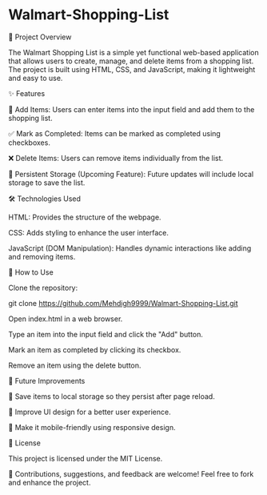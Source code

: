 # Walmart-Shopping-List
📌 Project Overview

The Walmart Shopping List is a simple yet functional web-based application that allows users to create, manage, and delete items from a shopping list. The project is built using HTML, CSS, and JavaScript, making it lightweight and easy to use.

✨ Features

📌 Add Items: Users can enter items into the input field and add them to the shopping list.

✅ Mark as Completed: Items can be marked as completed using checkboxes.

❌ Delete Items: Users can remove items individually from the list.

💾 Persistent Storage (Upcoming Feature): Future updates will include local storage to save the list.

🛠️ Technologies Used

HTML: Provides the structure of the webpage.

CSS: Adds styling to enhance the user interface.

JavaScript (DOM Manipulation): Handles dynamic interactions like adding and removing items.

🚀 How to Use

Clone the repository:

git clone https://github.com/Mehdigh9999/Walmart-Shopping-List.git

Open index.html in a web browser.

Type an item into the input field and click the "Add" button.

Mark an item as completed by clicking its checkbox.

Remove an item using the delete button.

🔧 Future Improvements

📝 Save items to local storage so they persist after page reload.

🎨 Improve UI design for a better user experience.

📱 Make it mobile-friendly using responsive design.

📜 License

This project is licensed under the MIT License.

📌 Contributions, suggestions, and feedback are welcome! Feel free to fork and enhance the project.

